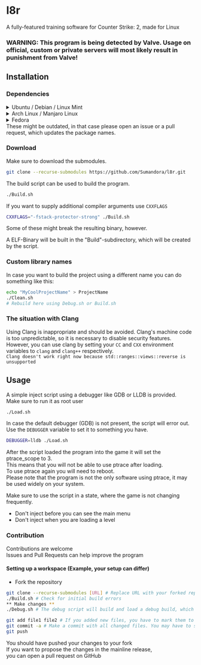# l8r
A fully-featured training software for Counter Strike: 2, made for Linux
### WARNING: This program is being detected by Valve. Usage on official, custom or private servers will most likely result in punishment from Valve!
## Installation
### Dependencies
<details>
  <summary> Ubuntu / Debian / Linux Mint </summary>

  If you're running Ubuntu 23.10 or above or Debian Sid, you have gcc 13 in repos:
  ```sh
  apt-get install gdb git cmake make build-essential libsdl2-dev gcc-13 g++-13
  ```
  Otherwise, you will need to install gcc 13 the hard way.
  For Ubuntu and Mint, there is a PPA (doesn't seem to work on debian stable)
  ```sh
  add-apt-repository -y ppa:ubuntu-toolchain-r/test
  apt update
  apt install gcc-13 g++-13
  ```
  For debian stable, you're SOL - either build it from source or install it with e.g. brew.
</details>

<details>
  <summary> Arch Linux / Manjaro Linux </summary>

  ```sh
  pacman -S base-devel cmake gdb git sdl2
  ```
</details>

<details>
  <summary> Fedora </summary>

  ```sh
  dnf install gdb git cmake make gcc-c++ SDL2-devel
  ```
</details>
These might be outdated, in that case please open an issue or a pull request, which updates the package names.

### Download
Make sure to download the submodules.
```sh
git clone --recurse-submodules https://github.com/Sumandora/l8r.git
```

The build script can be used to build the program.
```sh
./Build.sh
```

If you want to supply additional compiler arguments use `CXXFLAGS`
```sh
CXXFLAGS="-fstack-protector-strong" ./Build.sh
```
Some of these might break the resulting binary, however.

A ELF-Binary will be built in the "Build"-subdirectory, which will be created by the script.

### Custom library names

In case you want to build the project using a different name you can do something like this:
```sh
echo "MyCoolProjectName" > ProjectName
./Clean.sh
# Rebuild here using Debug.sh or Build.sh
```

### The situation with Clang
Using Clang is inappropriate and should be avoided. Clang's machine code is too unpredictable, so it is necessary to disable security features. However, you can use clang by setting your `CC` and `CXX` environment variables to `clang` and `clang++` respectively.  
`Clang doesn't work right now because std::ranges::views::reverse is unsupported`

## Usage
A simple inject script using a debugger like GDB or LLDB is provided.  
Make sure to run it as root user
```sh
./Load.sh
```
In case the default debugger (GDB) is not present, the script will error out.  
Use the `DEBUGGER` variable to set it to something you have.  
```sh
DEBUGGER=lldb ./Load.sh
```

After the script loaded the program into the game it will set the ptrace_scope to 3.  
This means that you will not be able to use ptrace after loading.  
To use ptrace again you will need to reboot.  
Please note that the program is not the only software using ptrace, it may be used widely on your system.

Make sure to use the script in a state, where the game is not changing frequently.  
- Don't inject before you can see the main menu
- Don't inject when you are loading a level

### Contribution
Contributions are welcome  
Issues and Pull Requests can help improve the program

#### Setting up a workspace (Example, your setup can differ)
- Fork the repository
```sh
git clone --recurse-submodules [URL] # Replace URL with your forked repository
./Build.sh # Check for initial build errors
** Make changes **
./Debug.sh # The debug script will build and load a debug build, which can also be analyzed using a debugger of your choice

git add file1 file2 # If you added new files, you have to mark them to be tracked, if you didn't add any files, you can skip this step.
git commit -a # Make a commit with all changed files. You may have to set the 'EDITOR' variable, because you have to write a commit message. Please write a small and compact message explaining what you have done.
git push
```
You should have pushed your changes to your fork  
If you want to propose the changes in the mainline release,  
you can open a pull request on GitHub
